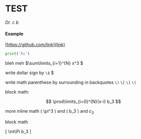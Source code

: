 # TEST

*Dr. c b*





#### Example


[https://github.com/link](link)
```python
print('hi')
```


bleh meh $\sum\limits_{i=1}^{N} x^3 $

write dollar sign by ``\$`` \$

write math parenthese by surrounding in backquotes ``\)`` ``\[`` ``\]`` ``\(``



block math:

$$
\prod\limits_{i=0}^{N}(x-i)
b_3
$$

more inline math \( \pi^3 \) and \( b_3 \) and $c_3$

block math 

\[
\int\Pi b_3
\]
